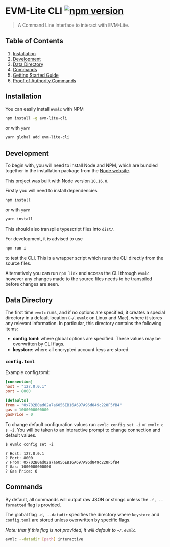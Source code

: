 # EVM-Lite CLI [![npm version](https://badge.fury.io/js/evm-lite-cli.svg)](https://badge.fury.io/js/evm-lite-cli)

> A Command Line Interface to interact with EVM-Lite.

## Table of Contents

1. [Installation](#Installation)
2. [Development](#Development)
3. [Data Directory](#Data-Directory)
4. [Commands](#Commands)
5. [Getting Started Guide](docs/getting-started.md)
6. [Proof of Authority Commands](docs/proof-of-authority.md)

## Installation

You can easily install `evmlc` with NPM

```bash
npm install -g evm-lite-cli
```

or with `yarn`

```bash
yarn global add evm-lite-cli
```

## Development

To begin with, you will need to install Node and NPM, which are bundled together
in the installation package from the [Node website](https://nodejs.org/en/).

This project was built with Node version `10.16.0`.

Firstly you will need to install dependencies

```bash
npm install
```

or with `yarn`

```bash
yarn install
```

This should also transpile typescript files into `dist/`.

For development, it is advised to use

```bash
npm run i
```

to test the CLI. This is a wrapper script which runs the CLI directly from the source files.

Alternatively you can run `npm link` and access the CLI through `evmlc` however any changes made to the source files needs to be transpiled before changes are seen.

## Data Directory

The first time `evmlc` runs, and if no options are specified, it creates a
special directory in a default location (`~/.evmlc` on Linux and Mac), where it
stores any relevant information. In particular, this directory contains the
following items:

-   **config.toml**: where global options are specified. These values may be
    overwritten by CLI flags.
-   **keystore**: where all encrypted account keys are stored.

### `config.toml`

Example config.toml:

```toml
[connection]
host = "127.0.0.1"
port = 8000

[defaults]
from = "0x702B0ad02a7a6056EB16A697A96d849c228F5fB4"
gas = 1000000000000
gasPrice = 0
```

To change default configuration values run `evmlc config set -i` or `evmlc c s -i`. You will be
taken to an interactive prompt to change connection and default values.

```console
$ evmlc config set -i

? Host: 127.0.0.1
? Port: 8000
? From: 0x702B0ad02a7a6056EB16A697A96d849c228F5fB4
? Gas: 1000000000000
? Gas Price: 0
```

## Commands

By default, all commands will output raw JSON or strings unless the `-f, --formatted` flag
is provided.

The global flag `-d, --datadir` specifies the directory where `keystore` and `config.toml` are stored unless overwritten by specific flags.

_Note: that if this flag is not provided, it will default to `~/.evmlc`._

```bash
evmlc --datadir [path] interactive
```
